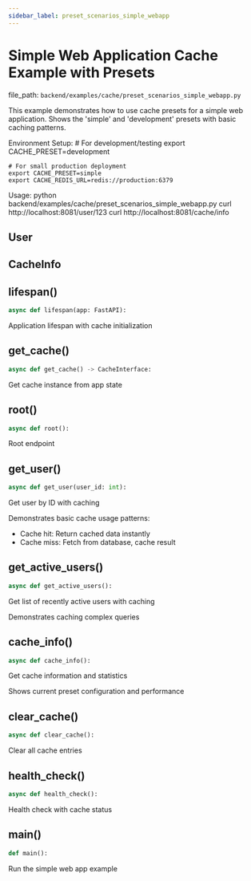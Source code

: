 ```yaml
---
sidebar_label: preset_scenarios_simple_webapp
---
```


# Simple Web Application Cache Example with Presets

  file_path: `backend/examples/cache/preset_scenarios_simple_webapp.py`

This example demonstrates how to use cache presets for a simple web application.
Shows the 'simple' and 'development' presets with basic caching patterns.

Environment Setup:
    # For development/testing
    export CACHE_PRESET=development
    
    # For small production deployment
    export CACHE_PRESET=simple
    export CACHE_REDIS_URL=redis://production:6379

Usage:
    python backend/examples/cache/preset_scenarios_simple_webapp.py
    curl http://localhost:8081/user/123
    curl http://localhost:8081/cache/info

## User

## CacheInfo

## lifespan()

```python
async def lifespan(app: FastAPI):
```

Application lifespan with cache initialization

## get_cache()

```python
async def get_cache() -> CacheInterface:
```

Get cache instance from app state

## root()

```python
async def root():
```

Root endpoint

## get_user()

```python
async def get_user(user_id: int):
```

Get user by ID with caching

Demonstrates basic cache usage patterns:
- Cache hit: Return cached data instantly
- Cache miss: Fetch from database, cache result

## get_active_users()

```python
async def get_active_users():
```

Get list of recently active users with caching

Demonstrates caching complex queries

## cache_info()

```python
async def cache_info():
```

Get cache information and statistics

Shows current preset configuration and performance

## clear_cache()

```python
async def clear_cache():
```

Clear all cache entries

## health_check()

```python
async def health_check():
```

Health check with cache status

## main()

```python
def main():
```

Run the simple web app example
